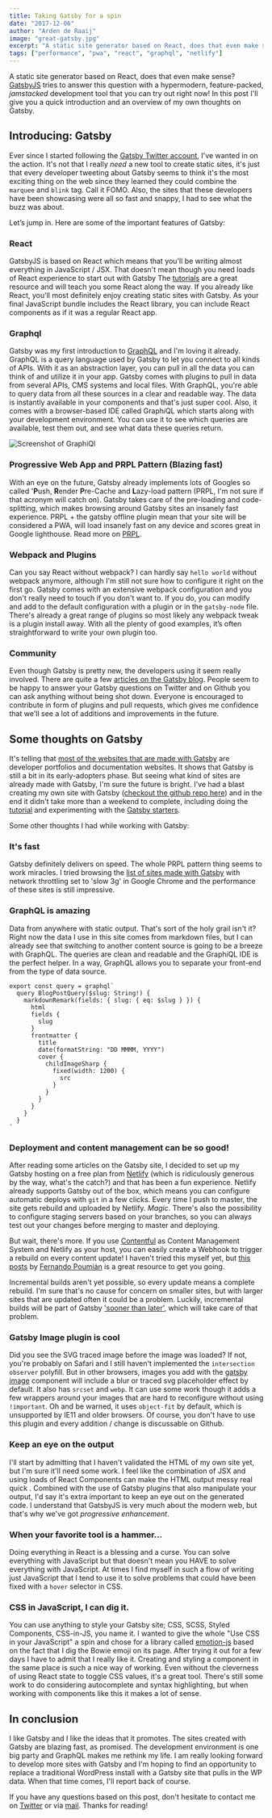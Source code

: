 ```yaml
---
title: Taking Gatsby for a spin
date: "2017-12-06"
author: "Arden de Raaij"
image: "great-gatsby.jpg"
excerpt: "A static site generator based on React, does that even make sense? GatsbyJS tries to answer this question with a hypermodern, feature-packed, *jamstacked* development tool that you can try out right now!"
tags: ["performance", "pwa", "react", "graphql", "netlify"]
---
```


A static site generator based on React, does that even make sense? [GatsbyJS](/) tries to answer this question with a hypermodern, feature-packed, _jamstacked_ development tool that you can try out right now! In this post I'll give you a quick introduction and an overview of my own thoughts on Gatsby.

## Introducing: Gatsby

Ever since I started following the [Gatsby Twitter account](https://twitter.com/gatsbyjs), I've wanted in on the action. It's not that I really _need_ a new tool to create static sites, it's just that every developer tweeting about Gatsby seems to think it's the most exciting thing on the web since they learned they could combine the `marquee` and `blink` tag. Call it FOMO. Also, the sites that these developers have been showcasing were all so fast and snappy, I had to see what the buzz was about.

Let’s jump in. Here are some of the important features of Gatsby:

### React

GatsbyJS is based on React which means that you'll be writing almost everything in JavaScript / JSX. That doesn't mean though you need loads of React experience to start out with Gatsby The [tutorials](/tutorial/) are a great resource and will teach you some React along the way. If you already like React, you'll most definitely enjoy creating static sites with Gatsby. As your final JavaScript bundle includes the React library, you can include React components as if it was a regular React app.

### Graphql

Gatsby was my first introduction to [GraphQL](http://graphql.org/learn/) and I'm loving it already. GraphQL is a query language used by Gatsby to let you connect to all kinds of APIs. With it as an abstraction layer, you can pull in all the data you can think of and utilize it in your app. Gatsby comes with plugins to pull in data from several APIs, CMS systems and local files. With GraphQL, you're able to query data from all these sources in a clear and readable way. The data is instantly available in your components and that's just super cool. Also, it comes with a browser-based IDE called Graph*i*QL which starts along with your development environment. You can use it to see which queries are available, test them out, and see what data these queries return.

![Screenshot of GraphiQl](./grahiql_screenshot.png "GraphiQL")

### Progressive Web App and PRPL Pattern (Blazing fast)

With an eye on the future, Gatsby already implements lots of Googles so called '**P**ush, **R**ender **P**re-Cache and **L**azy-load pattern (PRPL, I'm not sure if that acronym will catch on). Gatsby takes care of the pre-loading and code-splitting, which makes browsing around Gatsby sites an insanely fast experience. PRPL + the gatsby offline plugin mean that your site will be considered a PWA, will load insanely fast on any device and scores great in Google lighthouse. Read more on [PRPL](/docs/prpl-pattern/).

### Webpack and Plugins

Can you say React without webpack? I can hardly say `hello world` without webpack anymore, although I'm still not sure how to configure it right on the first go. Gatsby comes with an extensive webpack configuration and you don't really need to touch if you don't want to. If you do, you can modify and add to the default configuration with a plugin or in the `gatsby-node` file. There's already a great range of plugins so most likely any webpack tweak is a plugin install away. With all the plenty of good examples, it’s often straightforward to write your own plugin too.

### Community

Even though Gatsby is pretty new, the developers using it seem really involved. There are quite a few [articles on the Gatsby blog](/blog/). People seem to be happy to answer your Gatsby questions on Twitter and on Github you can ask anything without being shot down. Everyone is encouraged to contribute in form of plugins and pull requests, which gives me confidence that we'll see a lot of additions and improvements in the future.

## Some thoughts on Gatsby

It's telling that [most of the websites that are made with Gatsby](https://github.com/gatsbyjs/gatsby#showcase) are developer portfolios and documentation websites. It shows that Gatsby is still a bit in its early-adopters phase. But seeing what kind of sites are already made with Gatsby, I'm sure the future is bright. I've had a blast creating my own site with Gatsby ([checkout the github repo here](https://github.com/aderaaij/ardennl-gatsby)) and in the end it didn't take more than a weekend to complete, including doing the [tutorial](/tutorial/) and experimenting with the [Gatsby starters](/docs/gatsby-starters/).

Some other thoughts I had while working with Gatsby:

### It's fast

Gatsby definitely delivers on speed. The whole PRPL pattern thing seems to work miracles. I tried browsing the [list of sites made with Gatsby](https://github.com/gatsbyjs/gatsby#showcase) with network throttling set to 'slow 3g' in Google Chrome and the performance of these sites is still impressive.

### GraphQL is amazing

Data from anywhere with static output. That's sort of the holy grail isn't it? Right now the data I use in this site comes from markdown files, but I can already see that switching to another content source is going to be a breeze with GraphQL. The queries are clean and readable and the Graph*i*QL IDE is the perfect helper. In a way, GraphQL allows you to separate your front-end from the type of data source.

```es6
export const query = graphql`
  query BlogPostQuery($slug: String!) {
    markdownRemark(fields: { slug: { eq: $slug } }) {
      html
      fields {
        slug
      }
      frontmatter {
        title
        date(formatString: "DD MMMM, YYYY")
        cover {
          childImageSharp {
            fixed(width: 1200) {
              src
            }
          }
        }
      }
    }
  }
`
```

### Deployment and content management can be so good!

After reading some articles on the Gatsby site, I decided to set up my Gatsby hosting on a free plan from [Netlify](https://www.netlify.com/) (which is ridiculously generous by the way, what's the catch?) and that has been a fun experience. Netlify already supports Gatsby out of the box, which means you can configure automatic deploys with `git` in a few clicks. Every time I push to master, the site gets rebuild and uploaded by Netlify. _Magic_. There's also the possibility to configure staging servers based on your branches, so you can always test out your changes before merging to master and deploying.

But wait, there's more. If you use [Contentful](https://www.contentful.com/) as Content Management System and Netlify as your host, you can easily create a Webhook to trigger a rebuild on every content update! I haven't tried this myself yet, but [this posts](https://www.halfelectronic.com/post/setting-up-gatsby-js-contentful-and-netlify/) by [Fernando Poumián](https://twitter.com/fernandopoumian) is a great resource to get you going.

Incremental builds aren't yet possible, so every update means a complete rebuild. I'm sure that's no cause for concern on smaller sites, but with larger sites that are updated often it could be a problem. Luckily, incremental builds will be part of Gatsby ['sooner than later'](https://twitter.com/gatsbyjs/status/937053640652611584), which will take care of that problem.

### Gatsby Image plugin is cool

Did you see the SVG traced image before the image was loaded? If not, you're probably on Safari and I still haven't implemented the `intersection observer` polyfill. But in other browsers, images you add with the [gatsby image](https://using-gatsby-image.gatsbyjs.org/) component will include a blur or traced svg placeholder effect by default. It also has `srcset` and `webp`. It can use some work though it adds a few wrappers around your images that are hard to reconfigure without using `!important`. Oh and be warned, it uses `object-fit` by default, which is unsupported by IE11 and older browsers. Of course, you don't have to use this plugin and every addition / change is discussable on Github.

### Keep an eye on the output

I'll start by admitting that I haven't validated the HTML of my own site yet, but I'm sure it'll need some work. I feel like the combination of JSX and using loads of React Components can make the HTML output messy real quick . Combined with the use of Gatsby plugins that also manipulate your output, I'd say it's extra important to keep an eye out on the generated code. I understand that GatsbyJS is very much about the modern web, but that's why we've got _progressive enhancement_.

### When your favorite tool is a hammer…

Doing everything in React is a blessing and a curse. You can solve everything with JavaScript but that doesn't mean you HAVE to solve everything with JavaScript. At times I find myself in such a flow of writing just JavaScript that I tend to use it to solve problems that could have been fixed with a `hover` selector in CSS.

### CSS in JavaScript, I can dig it.

You can use anything to style your Gatsby site; CSS, SCSS, Styled Components, CSS-in-JS, you name it. I wanted to give the whole "Use CSS in your JavaScript" a spin and chose for a library called [emotion-js](https://github.com/emotion-js/emotion) based on the fact that I dig the Bowie emoji on its page. After trying it out for a few days I have to admit that I really like it. Creating and styling a component in the same place is such a nice way of working. Even without the cleverness of using React state to toggle CSS values, it's a great tool. There's still some work to do considering autocomplete and syntax highlighting, but when working with components like this it makes a lot of sense.

## In conclusion

I like Gatsby and I like the ideas that it promotes. The sites created with Gatsby are blazing fast, as promised. The development environment is one big party and GraphQL makes me rethink my life. I am really looking forward to develop more sites with Gatsby and I'm hoping to find an opportunity to replace a traditional WordPress install with a Gatsby site that pulls in the WP data. When that time comes, I'll report back of course.

If you have any questions based on this post, don't hesitate to contact me on [Twitter](http://twitter.com/ardennl) or via [mail](mailto:a.de.raaij@gmail.com). Thanks for reading!
